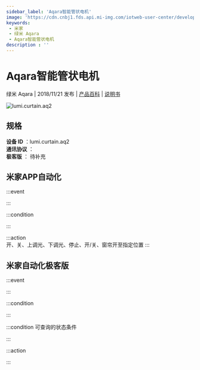 ```yaml
---
sidebar_label: 'Aqara智能管状电机'
image: 'https://cdn.cnbj1.fds.api.mi-img.com/iotweb-user-center/developer_1679069107539uoRYz1p5.png?GalaxyAccessKeyId=AKVGLQWBOVIRQ3XLEW&Expires=9223372036854775807&Signature=QJdxkxoRBWgOcEV7Ta9imDblAbs='
keywords: 
 - 米家
 - 绿米 Aqara
 - Aqara智能管状电机
description : ''
---
```

# Aqara智能管状电机

绿米 Aqara | 2018/11/21 发布 | [产品百科](https://home.mi.com/webapp/content/baike/product/index.html?model=lumi.curtain.aq2/) | [说明书](https://home.mi.com/views/introduction.html?model=lumi.curtain.aq2&region=cn)

![lumi.curtain.aq2](https://cdn.cnbj1.fds.api.mi-img.com/iotweb-user-center/developer_1679069107539uoRYz1p5.png?GalaxyAccessKeyId=AKVGLQWBOVIRQ3XLEW&Expires=9223372036854775807&Signature=QJdxkxoRBWgOcEV7Ta9imDblAbs=)

## 规格  
> 
**设备 ID** ：lumi.curtain.aq2  
**通讯协议** ：  
**极客版**  ： 待补充 


## 米家APP自动化  

:::event  

:::

:::condition  

:::

:::action   
开、关、上调光、下调光、停止、开/关、窗帘开至指定位置
:::

## 米家自动化极客版  

:::event  

:::

:::condition  

:::

:::condition 可查询的状态条件  

:::

:::action  

:::

        
